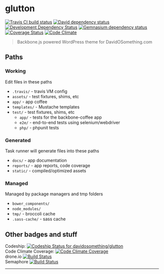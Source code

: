 # glutton

[![Travis CI build status][travisBadge]][travisLink]
[![David dependency status][davidBadge]][davidLink]
[![Development Dependency Status][davidDevBadge]][davidDevLink]
[![Gemnasium dependency status][gemnasiumBadge]][gemnasiumLink]
[![Coverage Status][coverallsBadge]][coverallsLink]
[![Code Climate][codeClimateBadge]][codeClimateLink]

> Backbone.js powered WordPress theme for DavidOSomething.com

## Paths

### Working

Edit files in these paths

- `.travis/` - travis VM config
- `assets/` - test fixtures, shims, etc
- `app/` - app coffee
- `templates/` - Mustache templates
- `test/` - test fixtures, shims, etc
  - `app/` - tests for the backbone-coffee app
  - `e2e/` - end-to-end tests using selenium/webdriver
  - `php/` - phpunit tests

### Generated

Task runner will generate files into these paths

- `docs/` - app documentation
- `reports/` - app reports, code coverage
- `static/` - compiled/optimized assets

### Managed

Managed by package managers and tmp folders

- `bower_components/`
- `node_modules/`
- `tmp/` - broccoli cache
- `.sass-cache/` - sass cache

## Other badges and stuff
Codeship: [![Codeship Status for davidosomething/glutton][codeshipBadge]][codeshipLink]<br>
Code Climate Coverage: [![Code Climate Coverage][codeClimateCoverageBadge]][codeClimateLink]<br>
drone.io [![Build Status][droneIoBadge]][droneIoLink]<br>
Semaphore [![Build Status][semaphoreBadge]][semaphoreLink]<br>

----


[codeClimateBadge]: https://codeclimate.com/github/davidosomething/glutton/badges/gpa.svg
[codeClimateLink]:  https://codeclimate.com/github/davidosomething/glutton
[codeClimateCoverageBadge]: https://codeclimate.com/github/davidosomething/glutton/badges/coverage.svg
[codeshipBadge]:  https://www.codeship.io/projects/4c4f8010-0f00-0132-fc79-02c0648a600f/status?branch=master
[codeshipLink]:   https://www.codeship.io/projects/32535
[coverallsBadge]: https://coveralls.io/repos/davidosomething/glutton/badge.png
[coverallsLink]:  https://coveralls.io/r/davidosomething/glutton
[davidBadge]:     https://david-dm.org/davidosomething/glutton.png?theme=shields.io
[davidLink]:      https://david-dm.org/davidosomething/glutton#info=dependencies
[davidDevBadge]:  https://david-dm.org/davidosomething/glutton/dev-status.png?theme=shields.io
[davidDevLink]:   https://david-dm.org/davidosomething/glutton#info=devDependencies
[droneIoBadge]:   https://drone.io/github.com/davidosomething/glutton/status.png
[droneIoLink]:    https://drone.io/github.com/davidosomething/glutton/latest
[gemnasiumBadge]: http://img.shields.io/gemnasium/davidosomething/glutton.svg
[gemnasiumLink]:  https://gemnasium.com/davidosomething/glutton
[semaphoreBadge]: https://semaphoreapp.com/api/v1/projects/b987bb51-e328-4052-a870-f83c3b7acd4d/242696/shields_badge.png
[semaphoreLink]:  https://semaphoreapp.com/davidosomething/glutton
[travisLink]:     https://travis-ci.org/davidosomething/glutton
[travisBadge]:    http://travis-ci.org/davidosomething/glutton.png
